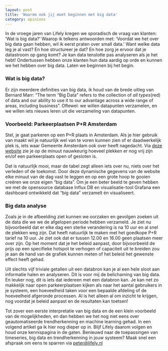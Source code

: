 ```yaml
---
layout: post
title: 'Waarom ook jij moet beginnen met big data'
category: opinions
---
```


In de vroege jaren van Lifely kregen we sporadisch de vraag van klanten: ‘Wat is big data?’ Waarop ik telkens antwoorden met: ‘Voordat we het over big data gaan hebben, wil ik eerst praten over small data.’ Want welke data leg je al vast? En hoe structureer je dat? En hoe zorg je ervoor dat je datastroom op gang komt? Je kan data tenslotte pas analyseren als je het hebt! Ondertussen hebben onze klanten hun data aardig op orde en kunnen we het hebben over big data. Laten we beginnen bij het begin.

### Wat is big data?

Er zijn meerdere definities van big data, ik houd van de brede uitleg van Bernard Marr: “The term “Big Data” refers to the collection of _all types_(red) of data and our ability to use it to our advantage across a wide range of areas, including business”. Oftewel: we willen datapunten verzamelen, en we willen iets nieuws leren uit die verzameling van datapunten.

### Voorbeeld: Parkeerplaatsen P+R Amsterdam

Stel, je gaat parkeren op een P+R plaats in Amsterdam. Als je hier gebruik van maakt wil je natuurlijk wel van te voren kunnen zien of er daadwerkelijk plek is, iets waar Gemeente Amsterdam ook over heeft nagedacht. Via [deze website](https://penr.stachanov.com/penr/currentAvailability/index) zie je op de minuut nauwkeurig hoeveel plekken er nog vrij zijn en/of een parkeerplaats open of gesloten is.

Dat is natuurlijk mooi, maar de tabel zegt alleen iets over nu, niets over het verleden of de toekomst. Door deze dynamische gegevens van de website elke minuut van de dag vast te leggen en op een grote hoop te gooien creëren we onze eigen “big data”. Om je een beter beeld te geven hebben we met de opensource database Influx DB en visualisatie-tool Grafana een dashboard ontwikkeld dat “big data” verzamelt én visualiseert.

### Big data analyse 

Zoals je in de afbeelding ziet kunnen we oorzaken en gevolgen zoeken uit de data die we we de afgelopen periode hebben verzameld. Je ziet nu bijvoorbeeld dat er elke dag een sterke verandering is na 10 uur en al snel de plekken weg zijn. Dat heeft natuurlijk te maken met het goedkope P+R tarief na 10 uur. Je ziet ook dat er tussen 12.00 en 16.00 geen plaatsen meer over zijn. Op het moment dat je het beleid aanpast, door bijvoorbeeld de prijs op een specifieke hotspot te verhogen of capaciteit uit te breiden zou je aan de hand van de grafiek kunnen meten of het beleid het gewenste effect heeft gehad.

Uit slechts vijf triviale getallen uit een databron kan je al een hele sloot aan informatie halen en analyseren. Dit is voor mij de belichaming van big data. En leuker nog, dit is iets dat iedereen met een databron kan. Je kan net zo makkelijk naar open parkeerplaatsen kijken als naar het aantal gebruikers in je systeem, een hoeveelheid taken voor een bepaalde afdeling of de hoeveelheid afgeronde processen. Al is het alleen al om inzicht te krijgen, nog voordat je beleid aanpast en de resultaten kan toetsen!

Tot zover een eerste interpretatie van big data en de een klein voorbeeld van de mogelijkheden, en dan hebben we het nog niet eens over geautomatiseerde trendherkenning en machine learning gehad. In een volgend artikel ga ik hier nog dieper op in. Blijf Lifely daarom volgen en houd onze kennispagina in de gaten. Benieuwd naar de toepassingen van timeseries, big data en trendherkenning in jouw systeem? Maak snel een afspraak om eens te sparren via peter@lifely.nl
